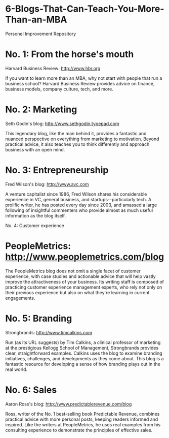 # 6-Blogs-That-Can-Teach-You-More-Than-an-MBA
Personel Improvement Repository

# No. 1: From the horse's mouth

Harvard Business Review: http://www.hbr.org

If you want to learn more than an MBA, why not start with people that run a business school? Harvard Business Review provides advice on finance, business models, company culture, tech, and more.

# No. 2: Marketing

Seth Godin's blog: http://www.sethgodin.typepad.com

This legendary blog, like the man behind it, provides a fantastic and nuanced perspective on everything from marketing to motivation. Beyond practical advice, it also teaches you to think differently and approach business with an open mind.

# No. 3: Entrepreneurship

Fred Wilson's blog: http://www.avc.com

A venture capitalist since 1986, Fred Wilson shares his considerable experience in VC, general business, and startups--particularly tech. A prolific writer, he has posted every day since 2003, and amassed a large following of insightful commenters who provide almost as much useful information as the blog itself.

No. 4: Customer experience

# PeopleMetrics: http://www.peoplemetrics.com/blog

The PeopleMetrics blog does not omit a single facet of customer experience, with case studies and actionable advice that will help vastly improve the attractiveness of your business. Its writing staff is composed of practicing customer experience management experts, who rely not only on their previous experience but also on what they're learning in current engagements.

# No. 5: Branding

Strongbrands: http://www.timcalkins.com

Run (as its URL suggests) by Tim Calkins, a clinical professor of marketing at the prestigious Kellogg School of Management, Strongbrands provides clear, straightforward examples. Calkins uses the blog to examine branding initiatives, challenges, and developments as they come about. This blog is a fantastic resource for developing a sense of how branding plays out in the real world.

# No. 6: Sales

Aaron Ross's blog: http://www.predictablerevenue.com/blog

Ross, writer of the No. 1 best-selling book Predictable Revenue, combines practical advice with more personal posts, keeping readers informed and inspired. Like the writers at PeopleMetrics, he uses real examples from his consulting experience to demonstrate the principles of effective sales.
